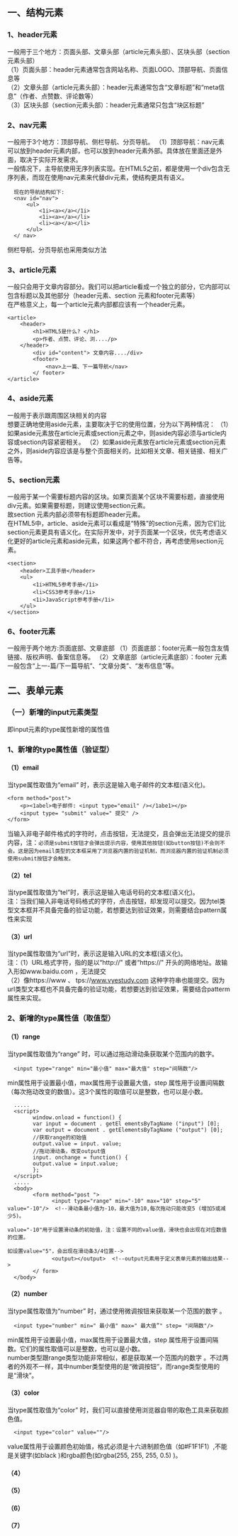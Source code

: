 ## 一、结构元素
### 1、header元素
一般用于三个地方：页面头部、文章头部（article元素头部）、区块头部（section元素头部） <br>
（1）页面头部：header元素通常包含网站名称、页面LOGO、顶部导航、页面信息等<br>
（2）文章头部（article元素头部）：header元素通常包含“文章标题”和“meta信息”（作者、点赞数、评论数等）<br>
（3）区块头部（section元素头部）：header元素通常只包含“块区标题”
### 2、nav元素
一般用于3个地方：顶部导航、侧栏导航、分页导航。
（1）顶部导航：nav元素可以放到header元素内部，也可以放到header元素外部。具体放在里面还是外面，取决于实际开发需求。<br>
一般情况下，主导航使用无序列表实现。在HTML5之前，都是使用一个div包含无序列表，而现在使用nav元素来代替div元素，使结构更具有语义。<br>

      现在的导航结构如下:
      <nav id="nav">
          <ul>
              <1i><a></a></1i>
              <1i><a></a></li>
              <li><a></a></li>
          </ul>
      </ nav>
侧栏导航、分页导航也采用类似方法
### 3、article元素
一般只会用于文章内容部分。我们可以把article看成一个独立的部分，它内部可以包含标题以及其他部分（header元素、section 元素和footer元素等）<br>
在严格意义上，每一个article元素内部都应该有一个header元素。

    <article>
        <header>
            <h1>HTML5是什么? </h1>
            <p>作者、点赞、评论、浏..../p>
        </header>
            <div id="content"> 文章内容..../div>
            <footer>
                <nav>上一篇、下一篇导航</nav>
            </ footer>
    </article>
### 4、aside元素
一般用于表示跟周围区块相关的内容<br>
想要正确地使用aside元素，主要取决于它的使用位置，分为以下两种情况：
（1）如果aside元素放在article元素或section元素之中，则aside内容必须与article内容或section内容紧密相关。
（2）如果aside元素放在article元素或section元素之外，则aside内容应该是与整个页面相关的，比如相关文章、相关链接、相关广告等。
### 5、section元素
一般用于某一个需要标题内容的区块。如果页面某个区块不需要标题，直接使用div元素。如果需要标题，则建议使用section元素。<br>
故section 元素内部必须带有标题即header元素。<br>
在HTML5中，article、aside元素可以看成是“特殊”的section元素，因为它们比section元素更具有语义化。在实际开发中，对于页面某一个区块，优先考虑语义化更好的article元素和aside元素，如果这两个都不符合，再考虑使用section元素。

    <section>
        <header>工具手册</header>
        <ul>
            <1i>HTML5参考手册</1i>
            <li>CSS3参考手册</1i>
            <1i>JavaScript参考手册</1i>
        </ul>
    </section>
### 6、footer元素
一般用于两个地方:页面底部、文章底部
（1）页面底部：footer元素一般包含友情链接、版权声明、备案信息等。
（2）文章底部（article元素底部）：footer 元素一般包含“上一-篇/下一篇导航”、“文章分类”、“发布信息”等。
## 二、表单元素
### （一）新增的input元素类型
即input元素的type属性新增的属性值
### 1、新增的type属性值（验证型）
#### （1）email
当type属性取值为“email” 时，表示这是输入电子邮件的文本框(语义化)。

    <form method="post">
        <p><1abel>电子邮件: <input type="email" /></1abe1></p>
        <input type= "submit" value=" 提交" />
    </form>
当输入非电子邮件格式的字符时，点击按钮，无法提交，且会弹出无法提交的提示内容，注：`必须是submit按钮才会弹出提示内容，使用其他按钮(如button按钮)不会则不会。这是因为email类型的文本框采用了浏览器内置的验证机制，而浏览器内置的验证机制必须使用submit按钮才会触发。`
#### （2）tel
当type属性取值为“tel”时，表示这是输入电话号码的文本框(语义化)。<br>
注：当我们输入非电话号码格式的字符，点击按钮，却发现可以提交。因为tel类型文本框并不具备完备的验证功能，若想要达到验证效果，则需要结合pattern属性来实现
#### （3）url
当type属性取值为“url”时，表示这是输入URL的文本框(语义化)。<br>
注：（1）URL格式字符，指的是以“http://" 或者“https://" 开头的网络地址。故输入形如www.baidu.com ，无法提交 <br>
（2）像https://www 、 tps://www.vyestudy.com 这种字符串也能提交。因为url类型文本框也不具备完备的验证功能，若想要达到验证效果，需要结合patterm属性来实现。
### 2、新增的type属性值（取值型）
#### （1）range
当type属性取值为“range” 时，可以通过拖动滑动条获取某个范围内的数字。

      <input type="range" min="最小值" max="最大值" step="间隔数"/>
min属性用于设置最小值，max属性用于设置最大值，step 属性用于设置间隔数（每次拖动改变的数值）。这3个属性的取值可以是整数，也可以是小数。
      
      .....
      <script>
            window.onload = function() {
            var input = document . getEl ementsByTagName ("input") [0];
            var output = document . getElementsByTagName ("output") [0];
            //获取range的初始值
            output.value = input. value;
            //拖动滑动条，改变output值
            input. onchange = function() {
            output.value = input.value;
            };
      </script>
      .....
      <body>
            <form method="post ">
                  <input type="range" min="-10" max="10" step="5" value="-10"/>  <!--滑动条最小值为-10，最大值为10,每次拖动只能改变5 (增加5或减少5)。
                                                                                    value="-10"用于设置滑动条的初始值，注：设置不同的value值，滑块也会出现在对应数值的位置。
                                                                                    如设置value="5"，会出现在滑动条3/4位置-->
                  <output></output>  <!--output元素用于定义表单元素的输出结果-->
            </ form>
      </body>
#### （2）number
当type属性取值为“number” 时，通过使用微调按钮来获取某一个范围的数字 。

      <input type="number" min=" 最小值" max=" 最大值”" step= "间隔数"/>
min属性用于设置最小值，max属性用于设置最大值，step 属性用于设置间隔数。它们的属性取值可以是整数，也可以是小数。<br>
number类型跟range类型功能非常相似，都是获取某一个范围内的数字 。不过两者的外观不一样，其中number类型使用的是“微调按钮”，而range类型使用的是“滑块”。
#### （3）color
当type属性取值为“color” 时，我们可以直接使用浏览器自带的取色工具来获取颜色值。

      <input type="color" value=""/>
value属性用于设置颜色初始值，格式必须是十六进制颜色值（如#F1F1F1）,不能是关键字(如black )和rgba颜色(如rgba(255, 255, 255, 0.5) )。
#### （4）
#### （5）
#### （6）
#### （7）
   










